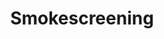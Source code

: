 ---
title: Smokescreening
parent: /phases/03-defence-bypass
ref-id: TAC-11
short-desc: The adversary seeks to disguise their true attack with diversionary measures, or to hide their actual attack amongst other activity (which may appear/be legitimate, malicious, or noise).
layout: tactic
---